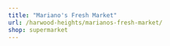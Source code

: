 ```yaml
---
title: "Mariano's Fresh Market"
url: /harwood-heights/marianos-fresh-market/
shop: supermarket
---
```

